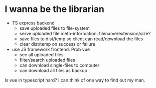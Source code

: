 # I wanna be the librarian

- TS express backend
  - save uploaded files to file-system
  - serve uploaded file meta-information: filename/extension/size?
  - save files to dist/temp so client can read/download the files
  - clear dist/temp on success or failure
- use JS framework frontend. Prob vue
  - see all uploaded files
  - filter/search uploaded files
  - can download single-files to computer
  - can download all files as backup

Is vue in typescript hard? I can think of one way to find out my man.